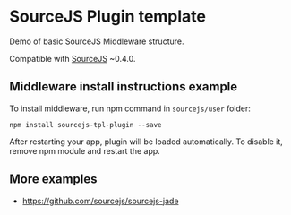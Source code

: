 # SourceJS Plugin template

Demo of basic SourceJS Middleware structure.

Compatible with [SourceJS](http://sourcejs.com) ~0.4.0.

## Middleware install instructions example

To install middleware, run npm command in `sourcejs/user` folder:

```
npm install sourcejs-tpl-plugin --save
```

After restarting your app, plugin will be loaded automatically. To disable it, remove npm module and restart the app.

## More examples

* https://github.com/sourcejs/sourcejs-jade